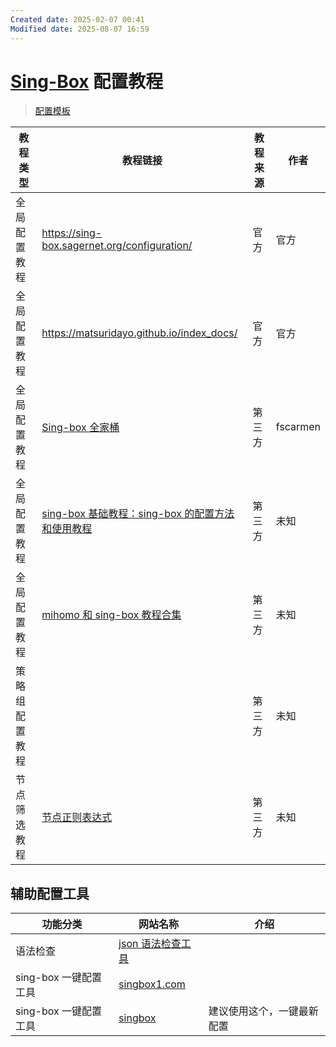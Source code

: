 ```yaml
---
Created date: 2025-02-07 00:41
Modified date: 2025-08-07 16:59
---
```

# [Sing-Box](https://github.com/SagerNet/sing-box) 配置教程

> [配置模板](https://github.com/LaolunsiG/PCR/tree/main/Config_File/Sing-Box)

| 教程类型    | 教程链接                                                                                                                                          | 教程来源 | 作者       |
| ------- | --------------------------------------------------------------------------------------------------------------------------------------------- | ---- | -------- |
| 全局配置教程  | https://sing-box.sagernet.org/configuration/                                                                                                  | 官方   | 官方       |
| 全局配置教程  | https://matsuridayo.github.io/index_docs/<br>                                                                                                 | 官方   | 官方       |
| 全局配置教程  | [Sing-box 全家桶](https://github.com/fscarmen/sing-box)                                                                                          | 第三方  | fscarmen |
| 全局配置教程  | [sing-box 基础教程：sing-box 的配置方法和使用教程](https://icloudnative.io/posts/sing-box-tutorial/)                                                         | 第三方  | 未知       |
| 全局配置教程  | [mihomo 和 sing-box 教程合集](https://proxy-tutorials.dustinwin.top/)                                                                              | 第三方  | 未知       |
| 策略组配置教程 |                                                                                                                                               | 第三方  | 未知       |
| 节点筛选教程  | [节点正则表达式](https://github.com/LaolunsiG/PCR/blob/main/Agency_Wiki/%E8%8A%82%E7%82%B9%E7%9A%84%E6%AD%A3%E5%88%99%E8%A1%A8%E8%BE%BE%E5%BC%8F.md) | 第三方  | 未知       |

## 辅助配置工具

| 功能分类            | 网站名称                                                 | 介绍            |
| --------------- | ---------------------------------------------------- | ------------- |
| 语法检查            | [json 语法检查工具](https://www.jyshare.com/front-end/53/) |               |
| sing-box 一键配置工具 | [singbox1.com](https://singbox1.com/)<br>            |               |
| sing-box 一键配置工具 | [singbox](https://cconfig.cc/singbox/)               | 建议使用这个，一键最新配置 |
